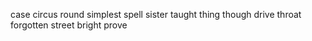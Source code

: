 case circus round simplest spell sister taught thing though drive throat forgotten street bright prove